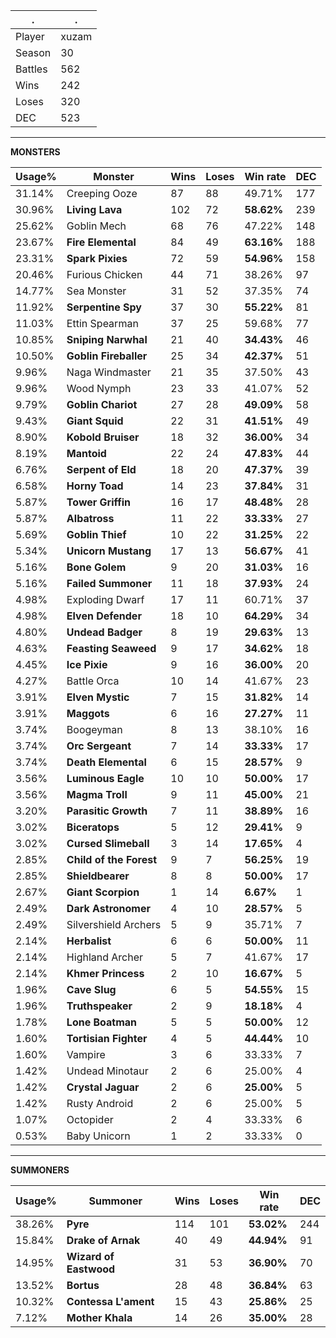 .|.
|-|-
Player|xuzam
Season|30
Battles|562
Wins|242
Loses|320
DEC|523

---
**MONSTERS**

Usage%|Monster|Wins|Loses|Win rate|DEC|
-|-|-|-|-|-|
31.14%|Creeping Ooze|87|88|49.71%|177|
30.96%|**Living Lava**|102|72|**58.62%**|239|
25.62%|Goblin Mech|68|76|47.22%|148|
23.67%|**Fire Elemental**|84|49|**63.16%**|188|
23.31%|**Spark Pixies**|72|59|**54.96%**|158|
20.46%|Furious Chicken|44|71|38.26%|97|
14.77%|Sea Monster|31|52|37.35%|74|
11.92%|**Serpentine Spy**|37|30|**55.22%**|81|
11.03%|Ettin Spearman|37|25|59.68%|77|
10.85%|**Sniping Narwhal**|21|40|**34.43%**|46|
10.50%|**Goblin Fireballer**|25|34|**42.37%**|51|
9.96%|Naga Windmaster|21|35|37.50%|43|
9.96%|Wood Nymph|23|33|41.07%|52|
9.79%|**Goblin Chariot**|27|28|**49.09%**|58|
9.43%|**Giant Squid**|22|31|**41.51%**|49|
8.90%|**Kobold Bruiser**|18|32|**36.00%**|34|
8.19%|**Mantoid**|22|24|**47.83%**|44|
6.76%|**Serpent of Eld**|18|20|**47.37%**|39|
6.58%|**Horny Toad**|14|23|**37.84%**|31|
5.87%|**Tower Griffin**|16|17|**48.48%**|28|
5.87%|**Albatross**|11|22|**33.33%**|27|
5.69%|**Goblin Thief**|10|22|**31.25%**|22|
5.34%|**Unicorn Mustang**|17|13|**56.67%**|41|
5.16%|**Bone Golem**|9|20|**31.03%**|16|
5.16%|**Failed Summoner**|11|18|**37.93%**|24|
4.98%|Exploding Dwarf|17|11|60.71%|37|
4.98%|**Elven Defender**|18|10|**64.29%**|34|
4.80%|**Undead Badger**|8|19|**29.63%**|13|
4.63%|**Feasting Seaweed**|9|17|**34.62%**|18|
4.45%|**Ice Pixie**|9|16|**36.00%**|20|
4.27%|Battle Orca|10|14|41.67%|23|
3.91%|**Elven Mystic**|7|15|**31.82%**|14|
3.91%|**Maggots**|6|16|**27.27%**|11|
3.74%|Boogeyman|8|13|38.10%|16|
3.74%|**Orc Sergeant**|7|14|**33.33%**|17|
3.74%|**Death Elemental**|6|15|**28.57%**|9|
3.56%|**Luminous Eagle**|10|10|**50.00%**|17|
3.56%|**Magma Troll**|9|11|**45.00%**|21|
3.20%|**Parasitic Growth**|7|11|**38.89%**|16|
3.02%|**Biceratops**|5|12|**29.41%**|9|
3.02%|**Cursed Slimeball**|3|14|**17.65%**|4|
2.85%|**Child of the Forest**|9|7|**56.25%**|19|
2.85%|**Shieldbearer**|8|8|**50.00%**|17|
2.67%|**Giant Scorpion**|1|14|**6.67%**|1|
2.49%|**Dark Astronomer**|4|10|**28.57%**|5|
2.49%|Silvershield Archers|5|9|35.71%|7|
2.14%|**Herbalist**|6|6|**50.00%**|11|
2.14%|Highland Archer|5|7|41.67%|17|
2.14%|**Khmer Princess**|2|10|**16.67%**|5|
1.96%|**Cave Slug**|6|5|**54.55%**|15|
1.96%|**Truthspeaker**|2|9|**18.18%**|4|
1.78%|**Lone Boatman**|5|5|**50.00%**|12|
1.60%|**Tortisian Fighter**|4|5|**44.44%**|10|
1.60%|Vampire|3|6|33.33%|7|
1.42%|Undead Minotaur|2|6|25.00%|4|
1.42%|**Crystal Jaguar**|2|6|**25.00%**|5|
1.42%|Rusty Android|2|6|25.00%|5|
1.07%|Octopider|2|4|33.33%|6|
0.53%|Baby Unicorn|1|2|33.33%|0|

---
**SUMMONERS**

Usage%|Summoner|Wins|Loses|Win rate|DEC|
-|-|-|-|-|-|
38.26%|**Pyre**|114|101|**53.02%**|244|
15.84%|**Drake of Arnak**|40|49|**44.94%**|91|
14.95%|**Wizard of Eastwood**|31|53|**36.90%**|70|
13.52%|**Bortus**|28|48|**36.84%**|63|
10.32%|**Contessa L'ament**|15|43|**25.86%**|25|
7.12%|**Mother Khala**|14|26|**35.00%**|28|
